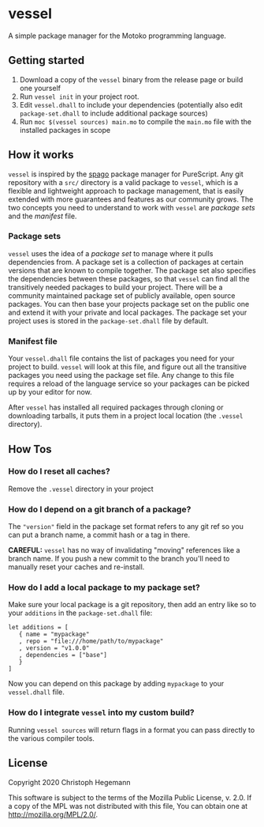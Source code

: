 # vessel

A simple package manager for the Motoko programming language.

## Getting started

1. Download a copy of the `vessel` binary from the release page or build one yourself
2. Run `vessel init` in your project root.
3. Edit `vessel.dhall` to include your dependencies (potentially also
   edit `package-set.dhall` to include additional package sources)
4. Run `moc $(vessel sources) main.mo` to compile the `main.mo` file
   with the installed packages in scope

## How it works

`vessel` is inspired by the [spago](https://github.com/purescript/spago) package
manager for PureScript. Any git repository with a `src/` directory is a valid
package to `vessel`, which is a flexible and lightweight approach to package
management, that is easily extended with more guarantees and features as our
community grows. The two concepts you need to understand to work with `vessel`
are _package sets_ and the _manifest_ file.

### Package sets

`vessel` uses the idea of a _package set_ to manage where it pulls dependencies
from. A package set is a collection of packages at certain versions that are
known to compile together. The package set also specifies the dependencies
between these packages, so that `vessel` can find all the transitively needed
packages to build your project. There will be a community maintained package set of
publicly available, open source packages. You can then base your projects
package set on the public one and extend it with your private and local
packages. The package set your project uses is stored in the `package-set.dhall`
file by default.

### Manifest file

Your `vessel.dhall` file contains the list of packages you need for your project
to build. `vessel` will look at this file, and figure out all the transitive
packages you need using the package set file. Any change to this file requires a
reload of the language service so your packages can be picked up by your editor
for now.

After `vessel` has installed all required packages through cloning or
downloading tarballs, it puts them in a project local location (the `.vessel`
directory).

## How Tos

### How do I reset all caches?

Remove the `.vessel` directory in your project

### How do I depend on a git branch of a package?

The `"version"` field in the package set format refers to any git ref so you can
put a branch name, a commit hash or a tag in there.

**CAREFUL:** `vessel` has no way of invalidating "moving" references like a
branch name. If you push a new commit to the branch you'll need to manually
reset your caches and re-install.

### How do I add a local package to my package set?

Make sure your local package is a git repository, then add an entry like so to
your `additions` in the `package-set.dhall` file:

```dhall
let additions = [
   { name = "mypackage"
   , repo = "file:///home/path/to/mypackage"
   , version = "v1.0.0"
   , dependencies = ["base"]
   }
]
```

Now you can depend on this package by adding `mypackage` to your `vessel.dhall` file.

### How do I integrate `vessel` into my custom build?

Running `vessel sources` will return flags in a format you can pass directly to
the various compiler tools.

## License

Copyright 2020 Christoph Hegemann

This software is subject to the terms of the Mozilla Public License, v. 2.0. If
a copy of the MPL was not distributed with this file, You can obtain one at
http://mozilla.org/MPL/2.0/.
